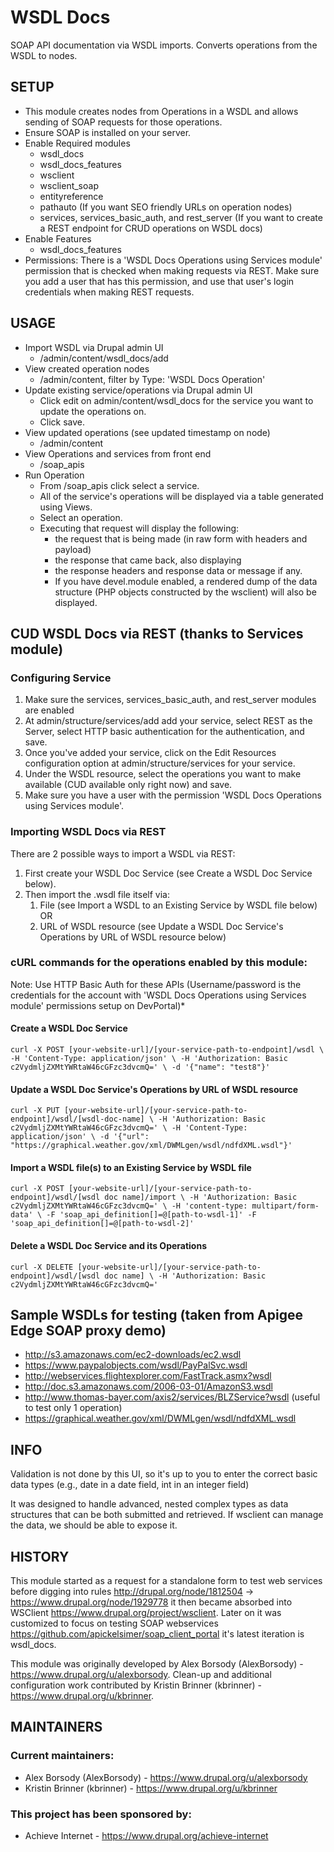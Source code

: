 # WSDL Docs
SOAP API documentation via WSDL imports.  Converts operations from the WSDL to nodes.

## SETUP
* This module creates nodes from Operations in a WSDL and allows sending of SOAP requests for those operations.
* Ensure SOAP is installed on your server.
* Enable Required modules
    * wsdl_docs
    * wsdl_docs_features
    * wsclient
    * wsclient_soap
    * entityreference
    * pathauto (If you want SEO friendly URLs on operation nodes)
    * services, services_basic_auth, and rest_server (If you want to create a REST endpoint for CRUD operations on WSDL docs)
* Enable Features
    * wsdl_docs_features
* Permissions: There is a 'WSDL Docs Operations using Services module' permission that is checked when making requests via REST. Make sure you add a user that has this permission, and use that user's login credentials when making REST requests.

## USAGE
* Import WSDL via Drupal admin UI
    * /admin/content/wsdl_docs/add
* View created operation nodes
    * /admin/content, filter by Type: 'WSDL Docs Operation'
* Update existing service/operations via Drupal admin UI
    * Click edit on admin/content/wsdl_docs for the service you want to update the operations on.
    * Click save.
* View updated operations (see updated timestamp on node)
    * /admin/content
* View Operations and services from front end
    * /soap_apis
* Run Operation
    * From /soap_apis click select a service.
    * All of the service's operations will be displayed via a table generated using Views.
    * Select an operation.
    * Executing that request will display the following:
        * the request that is being made (in raw form with headers and payload)
        * the response that came back, also displaying
        * the response headers and response data or message if any.
        * If you have devel.module enabled, a rendered dump of the data structure (PHP objects constructed by the wsclient) will also be displayed.

## CUD WSDL Docs via REST (thanks to Services module)
### Configuring Service
1. Make sure the services, services_basic_auth, and rest_server modules are enabled
1. At admin/structure/services/add add your service, select REST as the Server, select HTTP basic authentication for the authentication, and save.
1. Once you've added your service, click on the Edit Resources configuration option at admin/structure/services for your service.
1. Under the WSDL resource, select the operations you want to make available (CUD available only right now) and save.
1. Make sure you have a user with the permission 'WSDL Docs Operations using Services module'.
### Importing WSDL Docs via REST
There are 2 possible ways to import a WSDL via REST:
1. First create your WSDL Doc Service (see Create a WSDL Doc Service below).
1. Then import the .wsdl file itself via:
    1. File (see Import a WSDL to an Existing Service by WSDL file below) OR
    1. URL of WSDL resource (see Update a WSDL Doc Service's Operations by URL of WSDL resource below)
### cURL commands for the operations enabled by this module:
Note: Use HTTP Basic Auth for these APIs (Username/password is the credentials for the account with 'WSDL Docs Operations using Services module' permissions setup on DevPortal)*
#### Create a WSDL Doc Service
`curl -X POST [your-website-url]/[your-service-path-to-endpoint]/wsdl \
-H 'Content-Type: application/json' \
-H 'Authorization: Basic c2VydmljZXMtYWRtaW46cGFzc3dvcmQ=' \
-d '{"name": "test8"}'`
#### Update a WSDL Doc Service's Operations by URL of WSDL resource
`curl -X PUT [your-website-url]/[your-service-path-to-endpoint]/wsdl/[wsdl-doc-name] \
-H 'Authorization: Basic c2VydmljZXMtYWRtaW46cGFzc3dvcmQ=' \
-H 'Content-Type: application/json' \
-d '{"url": "https://graphical.weather.gov/xml/DWMLgen/wsdl/ndfdXML.wsdl"}'`
#### Import a WSDL file(s) to an Existing Service by WSDL file
`curl -X POST [your-website-url]/[your-service-path-to-endpoint]/wsdl/[wsdl doc name]/import \
-H 'Authorization: Basic c2VydmljZXMtYWRtaW46cGFzc3dvcmQ=' \
-H 'content-type: multipart/form-data' \
-F 'soap_api_definition[]=@[path-to-wsdl-1]'
-F 'soap_api_definition[]=@[path-to-wsdl-2]'`
#### Delete a WSDL Doc Service and its Operations
`curl -X DELETE [your-website-url]/[your-service-path-to-endpoint]/wsdl/[wsdl doc name] \
-H 'Authorization: Basic c2VydmljZXMtYWRtaW46cGFzc3dvcmQ='`

## Sample WSDLs for testing (taken from Apigee Edge SOAP proxy demo)
* http://s3.amazonaws.com/ec2-downloads/ec2.wsdl
* https://www.paypalobjects.com/wsdl/PayPalSvc.wsdl
* http://webservices.flightexplorer.com/FastTrack.asmx?wsdl
* http://doc.s3.amazonaws.com/2006-03-01/AmazonS3.wsdl
* http://www.thomas-bayer.com/axis2/services/BLZService?wsdl (useful to test only 1 operation)
* https://graphical.weather.gov/xml/DWMLgen/wsdl/ndfdXML.wsdl

## INFO

Validation is not done by this UI, so it's up to you to enter the correct basic 
data types (e.g., date in a date field, int in an integer field)

It was designed to handle advanced, nested complex types as data structures 
that can be both submitted and retrieved. If wsclient can manage the data, we 
should be able to expose it.

## HISTORY

This module started as a request for a standalone form to test web services before digging into rules http://drupal.org/node/1812504 -> https://www.drupal.org/node/1929778 it then became absorbed into WSClient https://www.drupal.org/project/wsclient. Later on it was customized to focus on testing SOAP webservices https://github.com/apickelsimer/soap_client_portal it's latest iteration is wsdl_docs.

This module was originally developed by Alex Borsody (AlexBorsody) - https://www.drupal.org/u/alexborsody.
Clean-up and additional configuration work contributed by Kristin Brinner (kbrinner) - https://www.drupal.org/u/kbrinner.

## MAINTAINERS

### Current maintainers:
* Alex Borsody (AlexBorsody) - https://www.drupal.org/u/alexborsody
* Kristin Brinner (kbrinner) - https://www.drupal.org/u/kbrinner

### This project has been sponsored by:
* Achieve Internet - https://www.drupal.org/achieve-internet